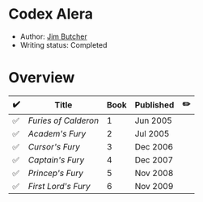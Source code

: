 # Codex Alera

- Author: [Jim Butcher](/authors.md#jim-butcher)
- Writing status: Completed

# Overview

| ✔️ | Title | Book | Published | ✏️ |
| - | - | - | - | - |
| ✅ | _Furies of Calderon_ | 1 | Jun 2005 | |
| ✅ | _Academ's Fury_ | 2 | Jul 2005 | |
| ✅ | _Cursor's Fury_ | 3 | Dec 2006 | |
| ✅ | _Captain's Fury_ | 4 | Dec 2007 | |
| ✅ | _Princep's Fury_ | 5 | Nov 2008 | |
| ✅ | _First Lord's Fury_ | 6 | Nov 2009 | |
